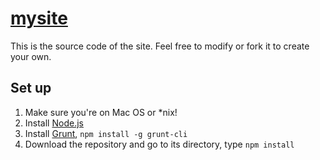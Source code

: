 # [mysite](http://haohany.github.io)
This is the source code of the site. Feel free to modify or fork it to create your own.
## Set up
1. Make sure you're on Mac OS or *nix!
2. Install [Node.js](http://nodejs.org/)
3. Install [Grunt](http://gruntjs.com/), `npm install -g grunt-cli`
4. Download the repository and go to its directory, type `npm install`
